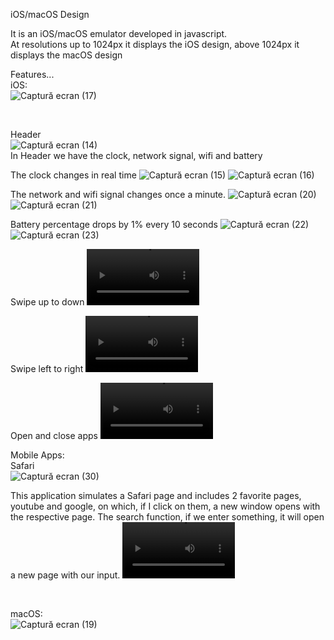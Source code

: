 iOS/macOS Design

It is an iOS/macOS emulator developed in javascript. </br>
At resolutions up to 1024px it displays the iOS design, above 1024px it displays the macOS design </br>

Features... </br>
iOS: </br>
![Captură ecran (17)](https://user-images.githubusercontent.com/67306273/182203095-c4cc94c0-ed55-48d9-b65e-8d2d7928439b.png) </br>

</br>

Header </br>
![Captură ecran (14)](https://user-images.githubusercontent.com/67306273/182174659-81e2338a-f3bf-4d67-baa9-32f905404e19.png) </br>
In Header we have the clock, network signal, wifi and battery </br>

The clock changes in real time 
![Captură ecran (15)](https://user-images.githubusercontent.com/67306273/182175953-d8096deb-c86a-42b0-9c4b-da902163e3d4.png) 
![Captură ecran (16)](https://user-images.githubusercontent.com/67306273/182176139-3b48a681-9624-41d3-81a5-c6d559d3814c.png) </br>

The network and wifi signal changes once a minute.
![Captură ecran (20)](https://user-images.githubusercontent.com/67306273/182245349-daa06fd9-8f66-4e8f-a22b-14b6c8e20da3.png)
![Captură ecran (21)](https://user-images.githubusercontent.com/67306273/182245522-4eb051a7-c922-46cc-9475-2f159556a37e.png)</br>

Battery percentage drops by 1% every 10 seconds
![Captură ecran (22)](https://user-images.githubusercontent.com/67306273/182245842-1af70e99-f8d5-4c8d-bff4-488dc31fc2e4.png)
![Captură ecran (23)](https://user-images.githubusercontent.com/67306273/182245971-f5ba409f-13b3-4841-9372-aaceedef40c8.png)  </br>

Swipe up to down
<video src='https://user-images.githubusercontent.com/67306273/182248126-00587c82-3707-47b8-96e7-fc1b6f4ad577.mp4' width=180/></br>

Swipe left to right
<video src='https://user-images.githubusercontent.com/67306273/182248531-a1a6882d-8216-4be7-9c84-38191036e777.mp4' width=180/> </br>

Open and close apps
<video src='https://user-images.githubusercontent.com/67306273/183520761-46ab5469-a29a-47db-979c-9b1b367bad56.mp4' width=180/> </br>

Mobile Apps: </br>
Safari </br>
![Captură ecran (30)](https://user-images.githubusercontent.com/67306273/183522755-4cb2e682-48c3-46b2-a68a-82a1c1f51186.png)

This application simulates a Safari page and includes 2 favorite pages, youtube and google, on which, if I click on them, a new window opens with the respective page. The search function, if we enter something, it will open a new page with our input.
<video src='https://user-images.githubusercontent.com/67306273/183523026-5994270c-fd2b-491b-8840-671df8942713.mp4' width=180/> </br>

</br>

macOS: </br>
![Captură ecran (19)](https://user-images.githubusercontent.com/67306273/182203517-29bc5c39-3467-46b8-baa8-64f2d881013c.png)

      


